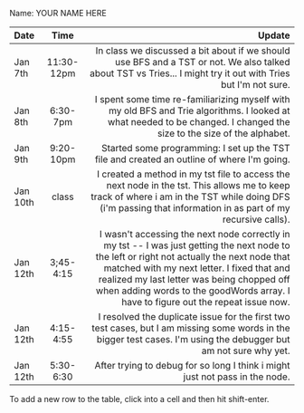 Name: YOUR NAME HERE

| Date     |    Time    |                                                                                                                                                                                                                                                                                                                         Update |
|:---------|:----------:|-------------------------------------------------------------------------------------------------------------------------------------------------------------------------------------------------------------------------------------------------------------------------------------------------------------------------------:|
| Jan 7th  | 11:30-12pm |                                                                                                                                                                  In class we discussed a bit about if we should use BFS and a TST or not. We also talked about TST vs Tries... I might try it out with Tries but I'm not sure. |
| Jan 8th  |  6:30-7pm  |                                                                                                                                                         I spent some time re-familiarizing myself with my old BFS and Trie algorithms. I looked  at what needed to be changed. I changed the size to the size of the alphabet. |
| Jan 9th  | 9:20-10pm  |                                                                                                                                                                                                                                     Started some programming: I set up the TST file and created an outline of where I'm going. |
| Jan 10th |   class    |                                                                                                                   I created a method in my tst file to access the next node in the tst. This allows me to keep track of where i am in the TST while doing DFS (i'm passing that information in as part of my recursive calls). |
| Jan 12th | 3;45-4:15  | I wasn't accessing the next node correctly in my tst -- I was just getting the next node to the left or right not actually the next node that matched with my next letter. I fixed that and realized my last letter was being chopped off when adding words to the goodWords array. I have to figure out the repeat issue now. |
| Jan 12th | 4:15-4:55  |                                                                                                                                                             I resolved the duplicate issue for the first two test cases, but I am missing some words in the bigger test cases. I'm using the debugger but am not sure why yet. |
| Jan 12th | 5:30-6:30  |                                                                                                                                                                                                                                                   After trying to debug for so long I think i might just not pass in the node. |


To add a new row to the table, click into a cell and then hit shift-enter.
